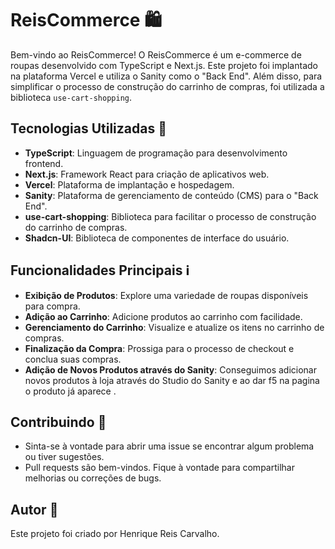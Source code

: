 # ReisCommerce 🛍️

Bem-vindo ao ReisCommerce! O ReisCommerce é um e-commerce de roupas desenvolvido com TypeScript e Next.js. Este projeto foi implantado na plataforma Vercel e utiliza o Sanity como o "Back End". Além disso, para simplificar o processo de construção do carrinho de compras, foi utilizada a biblioteca `use-cart-shopping`. 

## Tecnologias Utilizadas 🚀

- **TypeScript**: Linguagem de programação para desenvolvimento frontend.
- **Next.js**: Framework React para criação de aplicativos web.
- **Vercel**: Plataforma de implantação e hospedagem.
- **Sanity**: Plataforma de gerenciamento de conteúdo (CMS) para o "Back End".
- **use-cart-shopping**: Biblioteca para facilitar o processo de construção do carrinho de compras.
- **Shadcn-UI**: Biblioteca de componentes de interface do usuário.

## Funcionalidades Principais ℹ️

- **Exibição de Produtos**: Explore uma variedade de roupas disponíveis para compra.
- **Adição ao Carrinho**: Adicione produtos ao carrinho com facilidade.
- **Gerenciamento do Carrinho**: Visualize e atualize os itens no carrinho de compras.
- **Finalização da Compra**: Prossiga para o processo de checkout e conclua suas compras.
- **Adição de Novos Produtos através do Sanity**: Conseguimos adicionar novos produtos à loja através do Studio do Sanity e ao dar f5 na pagina o produto já aparece .
 
## Contribuindo 🤝

- Sinta-se à vontade para abrir uma issue se encontrar algum problema ou tiver sugestões.
- Pull requests são bem-vindos. Fique à vontade para compartilhar melhorias ou correções de bugs.

## Autor 📝

Este projeto foi criado por Henrique Reis Carvalho.



